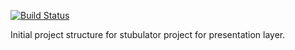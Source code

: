 [![Build Status](https://travis-ci.org/thyms/itachi-presentation-stubulator.png?branch=develop)](https://travis-ci.org/thyms/itachi-presentation-stubulator)

Initial project structure for stubulator project for presentation layer.
